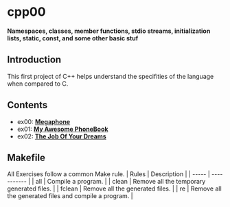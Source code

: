# cpp00
  **Namespaces, classes, member functions, stdio streams, initialization lists, static, const, and some other basic stuf**
                      
## Introduction
  This first project of C++ helps understand the specifities of the language when compared to C.
  
## Contents
 * ex00: **[Megaphone](https://github.com/leebo155/CPP/tree/master/cpp00/ex00)**
 * ex01: **[My Awesome PhoneBook](https://github.com/leebo155/CPP/tree/master/cpp00/ex01)**
 * ex02: **[The Job Of Your Dreams](https://github.com/leebo155/CPP/tree/master/cpp00/ex02)**

## Makefile
All Exercises follow a common Make rule.
| Rules | Description |
| ----- | ----------- |
| all | Compile a program. |
| clean | Remove all the temporary generated files. |
| fclean | Remove all the generated files. |
| re | Remove all the generated files and compile a program. |
